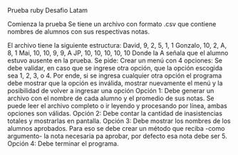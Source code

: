 Prueba ruby Desafio Latam

Comienza la prueba
Se tiene un archivo con formato .csv que contiene nombres de alumnos con sus respectivas notas.
     
El archivo tiene la siguiente estructura:
  David, 9, 2, 5, 1, 1
 Gonzalo, 10, 2, A, 8, 1
 Mai, 10, 10, 9, 9, A
 JP, 10, 10, 10, 10, 10
Donde la A señala que el alumno estuvo ausente en la prueba.
Se pide:
 Crear un menú con 4 opciones:
Se debe validar, en caso que se ingrese otra opción, que la opción escogida sea 1, 2, 3, o 4. Por ende, si se ingresa cualquier otra opción el programa debe mostrar que la opción es inválida, mostrar nuevamente el menú y la posibilidad de volver a ingresar una opción
Opción 1: Debe generar un archivo con el nombre de cada alumno y el promedio de sus notas.
Se puede leer el archivo completo o ir leyendo y procesando por línea, ambas opciones son válidas.
Opción 2: Debe contar la cantidad de inasistencias totales y mostrarlas en pantalla.
Opción 3: Debe mostrar los nombres de los alumnos aprobados. Para eso se debe crear un método que reciba -como argumento- la nota necesaria pa aprobar, por defecto esa nota debe ser 5.
Opción 4: Debe terminar el programa.
     
